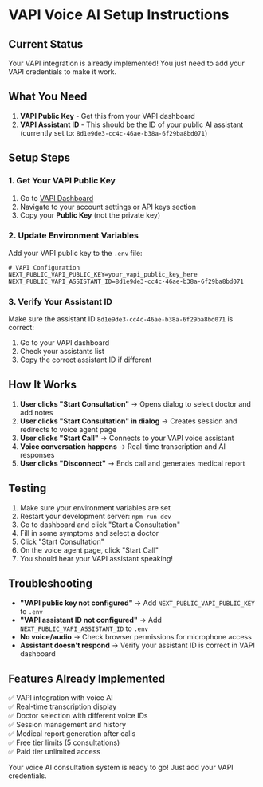 # VAPI Voice AI Setup Instructions

## Current Status
Your VAPI integration is already implemented! You just need to add your VAPI credentials to make it work.

## What You Need

1. **VAPI Public Key** - Get this from your VAPI dashboard
2. **VAPI Assistant ID** - This should be the ID of your public AI assistant (currently set to: `8d1e9de3-cc4c-46ae-b38a-6f29ba8bd071`)

## Setup Steps

### 1. Get Your VAPI Public Key
1. Go to [VAPI Dashboard](https://dashboard.vapi.ai)
2. Navigate to your account settings or API keys section
3. Copy your **Public Key** (not the private key)

### 2. Update Environment Variables
Add your VAPI public key to the `.env` file:

```env
# VAPI Configuration
NEXT_PUBLIC_VAPI_PUBLIC_KEY=your_vapi_public_key_here
NEXT_PUBLIC_VAPI_ASSISTANT_ID=8d1e9de3-cc4c-46ae-b38a-6f29ba8bd071
```

### 3. Verify Your Assistant ID
Make sure the assistant ID `8d1e9de3-cc4c-46ae-b38a-6f29ba8bd071` is correct:
1. Go to your VAPI dashboard
2. Check your assistants list
3. Copy the correct assistant ID if different

## How It Works

1. **User clicks "Start Consultation"** → Opens dialog to select doctor and add notes
2. **User clicks "Start Consultation" in dialog** → Creates session and redirects to voice agent page
3. **User clicks "Start Call"** → Connects to your VAPI voice assistant
4. **Voice conversation happens** → Real-time transcription and AI responses
5. **User clicks "Disconnect"** → Ends call and generates medical report

## Testing

1. Make sure your environment variables are set
2. Restart your development server: `npm run dev`
3. Go to dashboard and click "Start a Consultation"
4. Fill in some symptoms and select a doctor
5. Click "Start Consultation" 
6. On the voice agent page, click "Start Call"
7. You should hear your VAPI assistant speaking!

## Troubleshooting

- **"VAPI public key not configured"** → Add `NEXT_PUBLIC_VAPI_PUBLIC_KEY` to `.env`
- **"VAPI assistant ID not configured"** → Add `NEXT_PUBLIC_VAPI_ASSISTANT_ID` to `.env`
- **No voice/audio** → Check browser permissions for microphone access
- **Assistant doesn't respond** → Verify your assistant ID is correct in VAPI dashboard

## Features Already Implemented

✅ VAPI integration with voice AI  
✅ Real-time transcription display  
✅ Doctor selection with different voice IDs  
✅ Session management and history  
✅ Medical report generation after calls  
✅ Free tier limits (5 consultations)  
✅ Paid tier unlimited access  

Your voice AI consultation system is ready to go! Just add your VAPI credentials.
